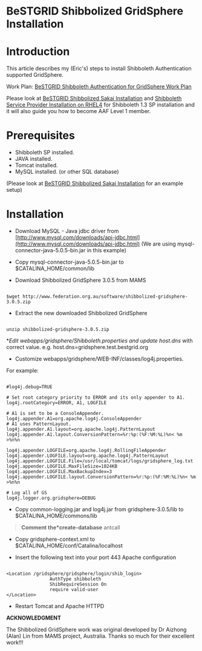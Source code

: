 # BeSTGRID Shibbolized GridSphere Installation

# Introduction

This article describes my (Eric's) steps to install Shibboleth Authentication supported GridSphere.

Work Plan: [BeSTGRID Shibboleth Authentication for GridSphere Work Plan](https://reannz.atlassian.net/wiki/pages/createpage.action?spaceKey=BeSTGRID&title=BeSTGRID_Shibboleth_Authentication_for_GridSphere_Work_Plan&linkCreation=true&fromPageId=3816950680)

Please look at [BeSTGRID Shibbolized Sakai Installation](https://reannz.atlassian.net/wiki/pages/createpage.action?spaceKey=BeSTGRID&title=BeSTGRID_Shibbolized_Sakai_Installation&linkCreation=true&fromPageId=3816950680) and [Shibboleth Service Provider Installation on RHEL4](https://reannz.atlassian.net/wiki/pages/createpage.action?spaceKey=BeSTGRID&title=Shibboleth_Service_Provider_Setup_-_RHEL4&linkCreation=true&fromPageId=3816950680) for Shibboleth 1.3 SP installation and it will also guide you how to become AAF Level 1 member.

# Prerequisites

- Shibboleth SP installed.
- JAVA installed.
- Tomcat installed.
- MySQL installed. (or other SQL database)

(Please look at [BeSTGRID Shibbolized Sakai Installation](https://reannz.atlassian.net/wiki/pages/createpage.action?spaceKey=BeSTGRID&title=BeSTGRID_Shibbolized_Sakai_Installation&linkCreation=true&fromPageId=3816950680) for an example setup)

# Installation

- Download MySQL - Java jdbc driver from [http://www.mysql.com/downloads/api-jdbc.html](http://www.mysql.com/downloads/api-jdbc.html) (We are using mysql-connector-java-5.0.5-bin.jar in this example)

- Copy mysql-connector-java-5.0.5-bin.jar to $CATALINA_HOME/common/lib

- Download Shibbolized GridSphere 3.0.5 from MAMS

``` 

$wget http://www.federation.org.au/software/shibbolized-gridsphere-3.0.5.zip

```

- Extract the new downloaded Shibbolized GridSphere

``` 

unzip shibbolized-gridsphere-3.0.5.zip

```

**Edit webapps/gridsphere/Shibboleth.properties and update *host.dns** with correct value. e.g. host.dns=gridsphere.test.bestgrid.org

- Customize webapps/gridsphere/WEB-INF/classes/log4j.properties.

For example:

``` 

#log4j.debug=TRUE

# Set root category priority to ERROR and its only appender to A1.
log4j.rootCategory=ERROR, A1, LOGFILE

# A1 is set to be a ConsoleAppender.
log4j.appender.A1=org.apache.log4j.ConsoleAppender
# A1 uses PatternLayout.
log4j.appender.A1.layout=org.apache.log4j.PatternLayout
log4j.appender.A1.layout.ConversionPattern=%r:%p:(%F:%M:%L)%n< %m >%n%n

log4j.appender.LOGFILE=org.apache.log4j.RollingFileAppender
log4j.appender.LOGFILE.layout=org.apache.log4j.PatternLayout
log4j.appender.LOGFILE.File=/usr/local/tomcat/logs/gridsphere_log.txt
log4j.appender.LOGFILE.MaxFileSize=1024KB
log4j.appender.LOGFILE.MaxBackupIndex=3
log4j.appender.LOGFILE.layout.ConversionPattern=%r:%p:(%F:%M:%L)%n< %m >%n%n

# Log all of GS
log4j.logger.org.gridsphere=DEBUG

```

- Copy common-logging.jar and log4j.jar from gridsphere-3.0.5/lib to $CATALINA_HOME/commons/lib

>  **Comment the*create-database** antcall

- Copy gridsphere-context.xml to $CATALINA_HOME/conf/Catalina/localhost

- Insert the following text into your port 443 Apache configuration

``` 

<Location /gridsphere/gridsphere/login/shib_login>
                AuthType shibboleth
                ShibRequireSession On
                require valid-user
</Location>

```

- Restart Tomcat and Apache HTTPD

**ACKNOWLEDGMENT**

The Shibbolized GridSphere work was original developed by Dr Aizhong (Alan) Lin from MAMS project, Australia. Thanks so much for their excellent work!!!
